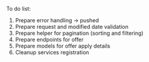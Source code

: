 To do list:
1. Prepare error handling -> pushed
2. Prepare request and modified date validation
3. Prepare helper for pagination (sorting and filtering)
4. Prepare endpoints for offer
5. Prepare models for offer apply details
6. Cleanup services registration